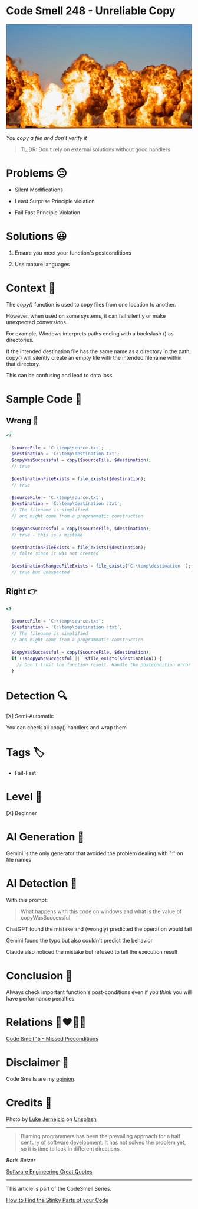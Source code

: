 # Code Smell 248 - Unreliable Copy
            
![Code Smell 248 - Unreliable Copy](Code%20Smell%20248%20-%20Unreliable%20Copy.jpg)

*You copy a file and don't verify it*

> TL;DR: Don't rely on external solutions without good handlers

# Problems 😔 

- Silent Modifications

- Least Surprise Principle violation

- Fail Fast Principle Violation

# Solutions 😃

1. Ensure you meet your function's postconditions

2. Use mature languages

# Context 💬

The *copy()* function is used to copy files from one location to another. 

However, when used on some systems, it can fail silently or make unexpected conversions.

For example, Windows interprets paths ending with a backslash (\) as directories. 

If the intended destination file has the same name as a directory in the path, copy() will silently create an empty file with the intended filename within that directory. 

This can be confusing and lead to data loss.

# Sample Code 📖

## Wrong 🚫

<!-- [Gist Url](https://gist.github.com/mcsee/647393a744f23bb2594cd309ba92e56c) -->

```php
<?

  $sourceFile = 'C:\temp\source.txt';
  $destination = 'C:\temp\destination.txt';
  $copyWasSuccessful = copy($sourceFile, $destination);
  // true
  
  $destinationFileExists = file_exists($destination); 
  // true
  
  $sourceFile = 'C:\temp\source.txt';
  $destination = 'C:\temp\destination :txt';
  // The filename is simplified 
  // and might come from a programmatic construction

  $copyWasSuccessful = copy($sourceFile, $destination); 
  // true - this is a mistake

  $destinationFileExists = file_exists($destination); 
  // false since it was not created

  $destinationChangedFileExists = file_exists('C:\temp\destination ');
  // true but unexpected
```

## Right 👉

<!-- [Gist Url](https://gist.github.com/mcsee/75cb385ad949635913e898aa6a030b95) -->

```php
<?

  $sourceFile = 'C:\temp\source.txt';
  $destination = 'C:\temp\destination :txt';
  // The filename is simplified
  // and might come from a programmatic construction

  $copyWasSuccessful = copy($sourceFile, $destination);  
  if (!$copyWasSuccessful || !$file_exists($destination)) {
    // Don't trust the function result. Handle the postcondition error
  }
```

# Detection 🔍

[X] Semi-Automatic 

You can check all copy() handlers and wrap them

# Tags 🏷️

- Fail-Fast

# Level 🔋

[X] Beginner

# AI Generation 🤖

Gemini is the only generator that avoided the problem dealing with ":" on file names

# AI Detection 🥃

With this prompt:

> What happens with this code on windows and what is the value of copyWasSuccessful

ChatGPT found the mistake and (wrongly) predicted the operation would fail

Gemini found the typo but also couldn't predict the behavior

Claude also noticed the mistake but refused to tell the execution result

# Conclusion 🏁

Always check important function's post-conditions even if *you think* you will have performance penalties.

# Relations 👩‍❤️‍💋‍👨

[Code Smell 15 - Missed Preconditions](https://github.com/mcsee/Software-Design-Articles/tree/main/Articles/Code%20Smells/Code%20Smell%2015%20-%20Missed%20Preconditions/readme.md)

# Disclaimer 📘

Code Smells are my [opinion](https://github.com/mcsee/Software-Design-Articles/tree/main/Articles/Blogging/I%20Wrote%20More%20than%2090%20Articles%20on%202021%20Here%20is%20What%20I%20Learned/readme.md).

# Credits 🙏

Photo by [Luke Jernejcic](https://unsplash.com/@jernejcic) on [Unsplash](https://unsplash.com/photos/brown-and-white-smoke-on-brown-rock-formation-Oi31uKsnM1Q)
    
* * *

> Blaming programmers has been the prevailing approach for a half century of software development: It has not solved the problem yet, so it is time to look in different directions.

_Boris Beizer_
 
[Software Engineering Great Quotes](https://github.com/mcsee/Software-Design-Articles/tree/main/Articles/Quotes/Software%20Engineering%20Great%20Quotes/readme.md)

* * *

This article is part of the CodeSmell Series.

[How to Find the Stinky Parts of your Code](https://github.com/mcsee/Software-Design-Articles/tree/main/Articles/Code%20Smells/How%20to%20Find%20the%20Stinky%20parts%20of%20your%20Code/readme.md)